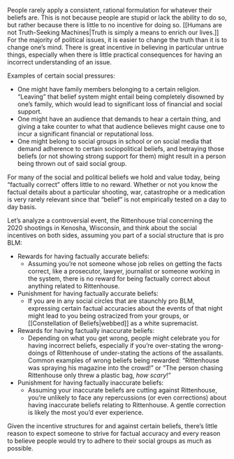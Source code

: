 People rarely apply a consistent, rational formulation for whatever their beliefs are. This is not because people are stupid or lack the ability to do so, but rather because there is little to no incentive for doing so. [[Humans are not Truth-Seeking Machines|Truth is simply a means to enrich our lives.]] For the majority of political issues, it is easier to change the truth than it is to change one’s mind. There is great incentive in believing in particular untrue things, especially when there is little practical consequences for having an incorrect understanding of an issue.

Examples of certain social pressures:
- One might have family members belonging to a certain religion. “Leaving” that belief system might entail being completely disowned by one’s family, which would lead to significant loss of financial and social support.
- One might have an audience that demands to hear a certain thing, and giving a take counter to what that audience believes might cause one to incur a significant financial or reputational loss.
- One might belong to social groups in school or on social media that demand adherence to certain sociopolitical beliefs, and betraying those beliefs (or not showing strong support for them) might result in a person being thrown out of said social group.

For many of the social and political beliefs we hold and value today, being “factually correct” offers little to no reward. Whether or not you know the factual details about a particular shooting, war, catastrophe or a medication is very rarely relevant since that “belief” is not empirically tested on a day to day basis.

Let’s analyze a controversial event, the Rittenhouse trial concerning the 2020 shootings in Kenosha, Wisconsin, and think about the social incentives on both sides, assuming you part of a social structure that is pro BLM:

- Rewards for having factually accurate beliefs:
  - Assuming you’re not someone whose job relies on getting the facts correct, like a prosecutor, lawyer, journalist or someone working in the system, there is no reward for being factually correct about anything related to Rittenhouse.
- Punishment for having factually accurate beliefs:
  - If you are in any social circles that are staunchly pro BLM, expressing certain factual accuracies about the events of that night might lead to you being ostracized from your groups, or [[Constellation of Beliefs|webbed]] as a white supremacist.
- Rewards for having factually inaccurate beliefs:
  - Depending on what you get wrong, people might celebrate you for having incorrect beliefs, especially if you’re over-stating the wrong-doings of Rittenhouse of under-stating the actions of the assailants. Common examples of wrong beliefs being rewarded: “Rittenhouse was spraying his magazine into the crowd!” or “The person chasing Rittenhouse only threw a plastic bag, *how scary*!”
- Punishment for having factually inaccurate beliefs:
  - Assuming your inaccurate beliefs are cutting against Rittenhouse, you’re unlikely to face any repercussions (or even corrections) about having inaccurate beliefs relating to Rittenhouse. A gentle correction is likely the most you’d ever experience.

Given the incentive structures for and against certain beliefs, there’s little reason to expect someone to strive for factual accuracy and every reason to believe people would try to adhere to their social groups as much as possible.
#